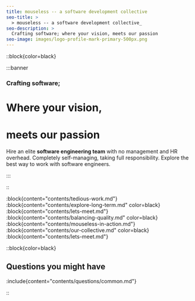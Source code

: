 ```yaml
---
title: mouseless -- a software development collective
seo-title: >
  > mouseless -- a software development collective_
seo-description: >
  Crafting software; where your vision, meets our passion
seo-image: images/logo-profile-mark-primary-500px.png
---
```


::block{color=black}

:::banner

### Crafting software;
# Where your vision,
# meets our passion

Hire an elite __software engineering team__ with no management and HR overhead.
Completely self-managing, taking full responsibility. Explore the best way to
work with software engineers.

:::

::

:block{content="contents/tedious-work.md"}
:block{content="contents/explore-long-term.md" color=black}
:block{content="contents/lets-meet.md"}
:block{content="contents/balancing-quality.md" color=black}
:block{content="contents/mouseless-in-action.md"}
:block{content="contents/our-collective.md" color=black}
:block{content="contents/lets-meet.md"}

::block{color=black}

## Questions you might have

:include{content="contents/questions/common.md"}

::
